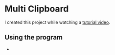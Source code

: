 # Multi Clipboard

I created this project while watching a [tutorial video](https://www.youtube.com/watch?v=Oz3W-LKfafE&list=WL&index=56&t=91s).

## Using the program

-
